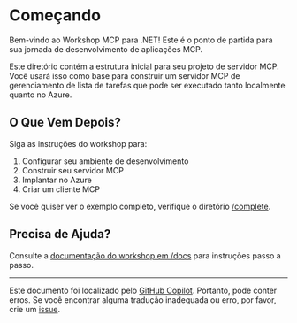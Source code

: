 # Começando

Bem-vindo ao Workshop MCP para .NET! Este é o ponto de partida para sua jornada de desenvolvimento de aplicações MCP.

Este diretório contém a estrutura inicial para seu projeto de servidor MCP. Você usará isso como base para construir um servidor MCP de gerenciamento de lista de tarefas que pode ser executado tanto localmente quanto no Azure.

## O Que Vem Depois?

Siga as instruções do workshop para:

1. Configurar seu ambiente de desenvolvimento
1. Construir seu servidor MCP
1. Implantar no Azure
1. Criar um cliente MCP

Se você quiser ver o exemplo completo, verifique o diretório [/complete](../complete).

## Precisa de Ajuda?

Consulte a [documentação do workshop em /docs](../docs/) para instruções passo a passo.

---

Este documento foi localizado pelo [GitHub Copilot](https://docs.github.com/copilot/about-github-copilot/what-is-github-copilot). Portanto, pode conter erros. Se você encontrar alguma tradução inadequada ou erro, por favor, crie um [issue](../../../../../issues).
